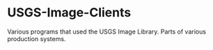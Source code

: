 # USGS-Image-Clients
Various programs that used the USGS Image Library.  Parts of various production systems.
